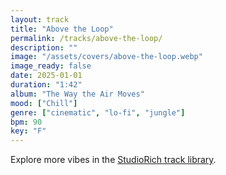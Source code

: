 ```yaml
---
layout: track
title: "Above the Loop"
permalink: /tracks/above-the-loop/
description: ""
image: "/assets/covers/above-the-loop.webp"
image_ready: false
date: 2025-01-01
duration: "1:42"
album: "The Way the Air Moves"
mood: ["Chill"]
genre: ["cinematic", "lo-fi", "jungle"]
bpm: 90
key: "F"
---
```


Explore more vibes in the [StudioRich track library](/tracks/).
